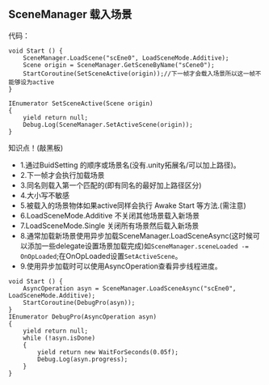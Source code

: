## SceneManager 载入场景
代码：  

	void Start () {
        SceneManager.LoadScene("scEne0", LoadSceneMode.Additive);
        Scene origin = SceneManager.GetSceneByName("sCene0");
        StartCoroutine(SetSceneActive(origin));//下一帧才会载入场景所以这一帧不能够设为active
	}

    IEnumerator SetSceneActive(Scene origin)
    {
        yield return null;
        Debug.Log(SceneManager.SetActiveScene(origin));
    }

知识点！(敲黑板)  

* 1.通过BuidSetting 的顺序或场景名(没有.unity拓展名/可以加上路径)。
* 2.下一帧才会执行加载场景
* 3.同名则载入第一个匹配的(即有同名的最好加上路径区分)
* 4.大小写不敏感
* 5.被载入的场景物体如果active同样会执行 Awake Start 等方法.(需注意)
* 6.LoadSceneMode.Additive 不关闭其他场景载入新场景
* 7.LoadSceneMode.Single 关闭所有场景然后载入新场景
* 8.通常加载新场景使用异步加载SceneManager.LoadSceneAsync(这时候可以添加一些delegate设置场景加载完成)如`SceneManager.sceneLoaded -= OnOpLoaded`;在OnOpLoaded设置`SetActiveScene`。
* 9.使用异步加载时可以使用AsyncOperation查看异步线程进度。

>
	void Start () {
        AsyncOperation asyn = SceneManager.LoadSceneAsync("scEne0", LoadSceneMode.Additive);
        StartCoroutine(DebugPro(asyn));
	}
    IEnumerator DebugPro(AsyncOperation asyn)
    {
        yield return null;
        while (!asyn.isDone)
        {
            yield return new WaitForSeconds(0.05f);
            Debug.Log(asyn.progress);
        }
    }